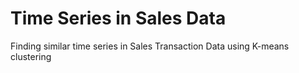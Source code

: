 # Time Series in Sales Data
 Finding similar time series in Sales Transaction Data using K-means clustering
